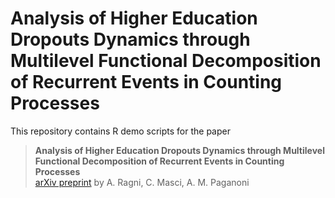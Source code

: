 # Analysis of Higher Education Dropouts Dynamics through Multilevel Functional Decomposition of Recurrent Events in Counting Processes

This repository contains R demo scripts for the paper

> **Analysis of Higher Education Dropouts Dynamics through Multilevel Functional Decomposition of Recurrent Events in Counting Processes**  
> [arXiv preprint](https://arxiv.org/abs/2411.13370)
> by A. Ragni, C. Masci, A. M. Paganoni
